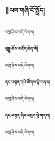 ## ལས་གཞི་ངོ་སྤྲོད།

བཀྲ་ཤིས་བདེ་ལེགས།

**བུདྡྷ་ཆོས་མཛོད་ཆེན་མོ།**

བཀྲ་ཤིས་བདེ་ལེགས།

**ནང་བསྟན་དཔེ་ཚོགས་ལྟེ་གནས།**

བཀྲ་ཤིས་བདེ་ལེགས།

**ནང་བསྟན་ཞིབ་འཇུག་ལྟེ་གནས།**

བཀྲ་ཤིས་བདེ་ལེགས།

